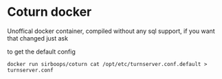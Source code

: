 # Coturn docker

Unoffical docker container, compiled without any sql support, if you want that changed just ask

to get the default config

`docker run sirboops/coturn cat /opt/etc/turnserver.conf.default > turnserver.conf`
